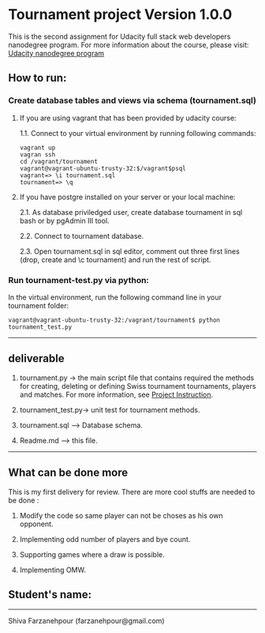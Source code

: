 <h1>Tournament project Version 1.0.0</h1>

<p>This is the second assignment for Udacity full stack web developers nanodegree 
program. For more information about the course, please visit:
<a href="https://www.udacity.com/course/full-stack-web-developer-nanodegree--nd004">Udacity  nanodegree program</a></p>

<h2>How to run:</h2>

<h3>Create database tables and views via schema (tournament.sql)</h3>

<ol>
<li><p>If you are using vagrant that has been provided by udacity course:</p>

<p>1.1.  Connect to your virtual environment by running following commands:</p>

<pre><code>vagrant up
vagran ssh
cd /vagrant/tournament
vagrant@vagrant-ubuntu-trusty-32:$/vagrant$psql
vagrant=&gt; \i tournament.sql
tournament=&gt; \q
</code></pre></li>
<li><p>If you have postgre installed on your server or your local machine:</p>

<p>2.1.  As database priviledged user, create database tournament in sql bash or by pgAdmin III tool.</p>

<p>2.2.  Connect to tournament database.</p>

<p>2.3.  Open tournament.sql in sql editor, comment out three first lines (drop, create and \c tournament) and run the rest of script.</p></li>
</ol>

<h3>Run tournament-test.py via python:</h3>

<p>In the virtual environment, run the following command line in your tournament folder: </p>

<pre><code>vagrant@vagrant-ubuntu-trusty-32:/vagrant/tournament$ python tournament_test.py
</code></pre>

<hr />

<h2>deliverable</h2>

<ol>
<li><p>tournament.py -> the main script file that contains required the methods for creating, deleting or defining Swiss tournament tournaments, players and matches. For more information, see <a href="https://docs.google.com/document/d/16IgOm4XprTaKxAa8w02y028oBECOoB1EI1ReddADEeY/pub?embedded=true">Project Instruction</a>.</p></li>
<li><p>tournament_test.py-> unit test for tournament methods.</p></li>
<li><p>tournament.sql --> Database schema. </p></li>
<li><p>Readme.md --> this file.</p></li>
</ol>

<hr />

<h2>What can be done more</h2>

<p>This is my first delivery for review. There are more cool stuffs are needed to be done :</p>

<ol>
<li><p>Modify the code so same player can not be choses as his own opponent.</p></li>
<li><p>Implementing odd number of players and bye count.</p></li>
<li><p>Supporting games where a draw is possible.</p></li>
<li><p>Implementing OMW.</p></li>
</ol>

<h2>Student's name:</h2>

<hr />

<p>Shiva Farzanehpour (farzanehpour@gmail.com)</p>
